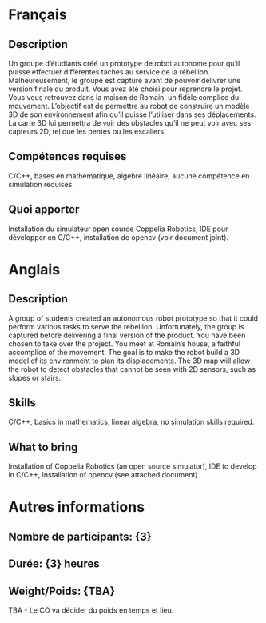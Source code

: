 ﻿# Français 

## Description

Un groupe d’étudiants créé un prototype de robot autonome pour qu’il puisse effectuer différentes taches au service de la rébellion. Malheureusement, le groupe est capturé avant de pouvoir délivrer une version finale du produit. Vous avez été choisi pour reprendre le projet.  Vous vous retrouvez dans la maison de Romain, un fidèle complice du mouvement. L’objectif est de permettre au robot de construire un modèle 3D de son environnement afin qu’il puisse l’utiliser dans ses déplacements. La carte 3D lui permettra de voir des obstacles qu’il ne peut voir avec ses capteurs 2D, tel que les pentes ou les escaliers.

## Compétences requises

C/C++, bases en mathématique, algèbre linéaire, aucune compétence en simulation requises.

## Quoi apporter

Installation du simulateur open source Coppelia Robotics, IDE pour développer en C/C++, installation de opencv (voir document joint).

# Anglais 

## Description

A group of students created an autonomous robot prototype so that it could perform various tasks to serve the rebellion. Unfortunately, the group is captured before delivering a final version of the product. You have been chosen to take over the project. You meet at Romain’s house, a faithful accomplice of the movement. The goal is to make the robot build a 3D model of its environment to plan its displacements. The 3D map will allow the robot to detect obstacles that cannot be seen with 2D sensors, such as slopes or stairs.

## Skills

C/C++, basics in mathematics, linear algebra, no simulation skills required.

## What to bring

Installation of Coppelia Robotics (an open source simulator), IDE to develop in C/C++, installation of opencv (see attached document).

# Autres informations

## Nombre de participants: {3}

## Durée: {3} heures

## Weight/Poids: {TBA}
TBA - Le CO va décider du poids en temps et lieu. 